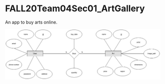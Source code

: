 # FALL20Team04Sec01_ArtGallery
An app to buy arts online.

![](https://github.com/Sindhujav18/FALL20Team04Sec01_ArtGallery/blob/master/ER%20diagram.jpeg)
